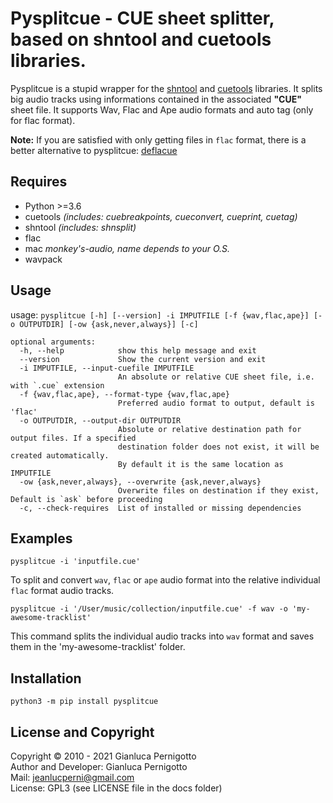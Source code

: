 # Pysplitcue - CUE sheet splitter, based on shntool and cuetools libraries.

Pysplitcue is a stupid wrapper for the [shntool](http://freshmeat.sourceforge.net/projects/shntool) 
and [cuetools](https://github.com/svend/cuetools) libraries.
It splits big audio tracks using informations contained in the associated
**"CUE"** sheet file. It supports Wav, Flac and Ape audio formats and auto tag (only
for flac format).   

**Note:** If you are satisfied with only getting files in `flac` format, there is 
a better alternative to pysplitcue: [deflacue](https://github.com/idlesign/deflacue)

## Requires

- Python >=3.6
- cuetools *(includes: cuebreakpoints, cueconvert, cueprint, cuetag)*
- shntool *(includes: shnsplit)*
- flac
- mac  *monkey's-audio, name depends to your O.S.*
- wavpack

## Usage
usage: `pysplitcue [-h] [--version] -i IMPUTFILE [-f {wav,flac,ape}] [-o OUTPUTDIR] [-ow {ask,never,always}] [-c]`   

```
optional arguments:
  -h, --help            show this help message and exit
  --version             Show the current version and exit
  -i IMPUTFILE, --input-cuefile IMPUTFILE
                        An absolute or relative CUE sheet file, i.e. with `.cue` extension
  -f {wav,flac,ape}, --format-type {wav,flac,ape}
                        Preferred audio format to output, default is 'flac'
  -o OUTPUTDIR, --output-dir OUTPUTDIR
                        Absolute or relative destination path for output files. If a specified 
                        destination folder does not exist, it will be created automatically. 
                        By default it is the same location as IMPUTFILE
  -ow {ask,never,always}, --overwrite {ask,never,always}
                        Overwrite files on destination if they exist, Default is `ask` before proceeding
  -c, --check-requires  List of installed or missing dependencies

```  

## Examples

`pysplitcue -i 'inputfile.cue'`   

To split and convert `wav`, `flac` or `ape` audio format into the relative individual 
`flac` format audio tracks.    

`pysplitcue -i '/User/music/collection/inputfile.cue' -f wav -o 'my-awesome-tracklist'`   

This command splits the individual audio tracks into `wav` format 
and saves them in the 'my-awesome-tracklist' folder.   


## Installation

`python3 -m pip install pysplitcue`

## License and Copyright

Copyright © 2010 - 2021 Gianluca Pernigotto   
Author and Developer: Gianluca Pernigotto   
Mail: <jeanlucperni@gmail.com>   
License: GPL3 (see LICENSE file in the docs folder)


